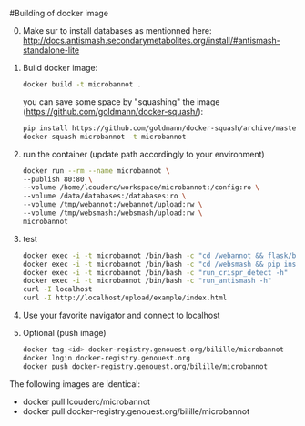 #Building of docker image

0. Make sur to install databases as mentionned here: http://docs.antismash.secondarymetabolites.org/install/#antismash-standalone-lite

1. Build docker image:
	```bash
	docker build -t microbannot .
	```
	you can save some space by "squashing" the image (https://github.com/goldmann/docker-squash/):
	```bash
	pip install https://github.com/goldmann/docker-squash/archive/master.zip
	docker-squash microbannot -t microbannot
	```

2. run the container (update path accordingly to your environment)
	```bash
	docker run --rm --name microbannot \
	--publish 80:80 \
	--volume /home/lcouderc/workspace/microbannot:/config:ro \
	--volume /data/databases:/databases:ro \
	--volume /tmp/webannot:/webannot/upload:rw \
	--volume /tmp/websmash:/websmash/upload:rw \
	microbannot
	```

3. test
	```bash
	docker exec -i -t microbannot /bin/bash -c "cd /webannot && flask/bin/python -m unittest discover tests"
	docker exec -i -t microbannot /bin/bash -c "cd /websmash && pip install -r test_requirements.txt && python -m unittest discover tests"
	docker exec -i -t microbannot /bin/bash -c "run_crispr_detect -h"
	docker exec -i -t microbannot /bin/bash -c "run_antismash -h"
	curl -I localhost
	curl -I http://localhost/upload/example/index.html
	```

4. Use your favorite navigator and connect to localhost

5. Optional (push image)
	```bash
	docker tag <id> docker-registry.genouest.org/bilille/microbannot
	docker login docker-registry.genouest.org
	docker push docker-registry.genouest.org/bilille/microbannot
	```
The following images are identical:
* docker pull lcouderc/microbannot
* docker pull docker-registry.genouest.org/bilille/microbannot 
